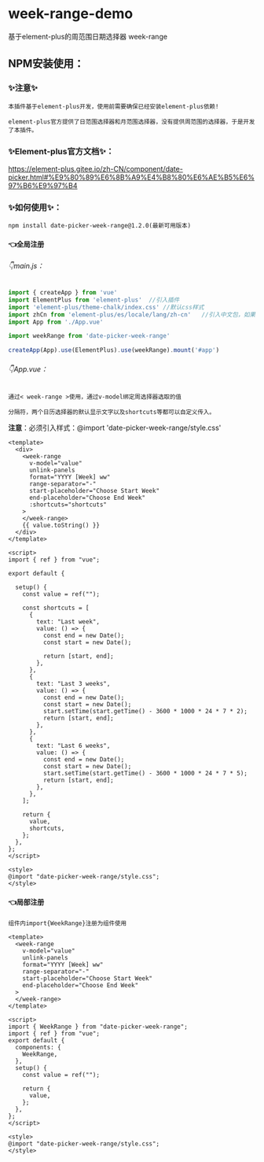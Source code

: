 # week-range-demo
基于element-plus的周范围日期选择器 week-range



## NPM安装使用：

### :sparkles:注意:sparkles:

`本插件基于element-plus开发，使用前需要确保已经安装element-plus依赖!`

`element-plus官方提供了日范围选择器和月范围选择器，没有提供周范围的选择器，于是开发了本插件。`

### :sparkles:Element-plus官方文档:sparkles:：

https://element-plus.gitee.io/zh-CN/component/date-picker.html#%E9%80%89%E6%8B%A9%E4%B8%80%E6%AE%B5%E6%97%B6%E9%97%B4

### :sparkles:如何使用:sparkles:：

```
npm install date-picker-week-range@1.2.0(最新可用版本)
```

#### :point_left:全局注册

###### :point_down:main.js：

```js
import { createApp } from 'vue'
import ElementPlus from 'element-plus'  //引入插件
import 'element-plus/theme-chalk/index.css' //默认css样式
import zhCn from 'element-plus/es/locale/lang/zh-cn'   //引入中文包，如果你需要的话
import App from './App.vue'

import weekRange from 'date-picker-week-range'

createApp(App).use(ElementPlus).use(weekRange).mount('#app')
```

###### :point_down:App.vue：

`通过< week-range >使用，通过v-model绑定周选择器选取的值`

`分隔符，两个日历选择器的默认显示文字以及shortcuts等都可以自定义传入。`

**注意**：必须引入样式：@import 'date-picker-week-range/style.css'

```vue
<template>
  <div>
    <week-range
      v-model="value"
      unlink-panels
      format="YYYY [Week] ww"
      range-separator="-"
      start-placeholder="Choose Start Week"
      end-placeholder="Choose End Week"
      :shortcuts="shortcuts"
    >
    </week-range>
    {{ value.toString() }}
  </div>
</template>
 
<script>
import { ref } from "vue";

export default {

  setup() {
    const value = ref("");

    const shortcuts = [
      {
        text: "Last week",
        value: () => {
          const end = new Date();
          const start = new Date();

          return [start, end];
        },
      },
      {
        text: "Last 3 weeks",
        value: () => {
          const end = new Date();
          const start = new Date();
          start.setTime(start.getTime() - 3600 * 1000 * 24 * 7 * 2);
          return [start, end];
        },
      },
      {
        text: "Last 6 weeks",
        value: () => {
          const end = new Date();
          const start = new Date();
          start.setTime(start.getTime() - 3600 * 1000 * 24 * 7 * 5);
          return [start, end];
        },
      },
    ];

    return {
      value,
      shortcuts,
    };
  },
};
</script>
 
<style>
@import "date-picker-week-range/style.css";
</style>
```



#### :point_left:局部注册

`组件内import{WeekRange}注册为组件使用`

```vue
<template>
  <week-range
    v-model="value"
    unlink-panels
    format="YYYY [Week] ww"
    range-separator="-"
    start-placeholder="Choose Start Week"
    end-placeholder="Choose End Week"
  >
  </week-range>
</template>

<script>
import { WeekRange } from "date-picker-week-range";
import { ref } from "vue";
export default {
  components: {
    WeekRange,
  },
  setup() {
    const value = ref("");

    return {
      value,
    };
  },
};
</script>

<style>
@import "date-picker-week-range/style.css";
</style>
```

